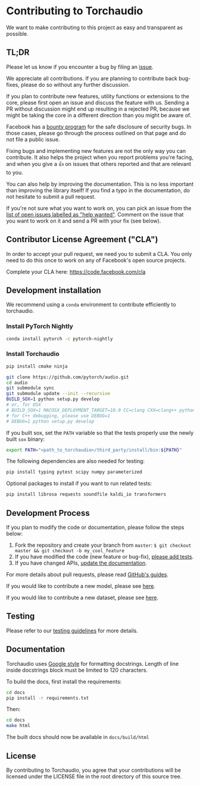 # Contributing to Torchaudio
We want to make contributing to this project as easy and transparent as possible.

## TL;DR

Please let us know if you encounter a bug by filing an [issue](https://github.com/pytorch/audio/issues).

We appreciate all contributions. If you are planning to contribute back
bug-fixes, please do so without any further discussion.

If you plan to contribute new features, utility functions or extensions to the
core, please first open an issue and discuss the feature with us. Sending a PR
without discussion might end up resulting in a rejected PR, because we might be
taking the core in a different direction than you might be aware of.

Facebook has a [bounty program](https://www.facebook.com/whitehat/) for the
safe disclosure of security bugs. In those cases, please go through the
process outlined on that page and do not file a public issue.

Fixing bugs and implementing new features are not the only way you can
contribute. It also helps the project when you report problems you're facing,
and when you give a :+1: on issues that others reported and that are relevant
to you.

You can also help by improving the documentation. This is no less important
than improving the library itself! If you find a typo in the documentation,
do not hesitate to submit a pull request.

If you're not sure what you want to work on, you can pick an issue from the
[list of open issues labelled as "help
wanted"](https://github.com/pytorch/audio/issues?q=is%3Aopen+is%3Aissue+label%3A%22help+wanted%22).
Comment on the issue that you want to work on it and send a PR with your fix
(see below).

## Contributor License Agreement ("CLA")
In order to accept your pull request, we need you to submit a CLA. You only need
to do this once to work on any of Facebook's open source projects.

Complete your CLA here: <https://code.facebook.com/cla>

## Development installation

We recommend using a `conda` environment to contribute efficiently to
torchaudio.

### Install PyTorch Nightly

```bash
conda install pytorch -c pytorch-nightly
```

### Install Torchaudio

```bash
pip install cmake ninja
```

```bash
git clone https://github.com/pytorch/audio.git
cd audio
git submodule sync
git submodule update --init --recursive
BUILD_SOX=1 python setup.py develop
# or, for OSX
# BUILD_SOX=1 MACOSX_DEPLOYMENT_TARGET=10.9 CC=clang CXX=clang++ python setup.py develop
# for C++ debugging, please use DEBUG=1
# DEBUG=1 python setup.py develop
```

If you built sox, set the `PATH` variable so that the tests properly use the newly built `sox` binary:

```bash
export PATH="<path_to_torchaudio>/third_party/install/bin:${PATH}"
```

The following dependencies are also needed for testing:

```bash
pip install typing pytest scipy numpy parameterized
```

Optional packages to install if you want to run related tests:

```bash
pip install librosa requests soundfile kaldi_io transformers
```

## Development Process

If you plan to modify the code or documentation, please follow the steps below:

1. Fork the repository and create your branch from `master`: `$ git checkout master && git checkout -b my_cool_feature`
2. If you have modified the code (new feature or bug-fix), [please add tests](test/torchaudio_unittest/).
3. If you have changed APIs, [update the documentation](#Documentation).

For more details about pull requests,
please read [GitHub's guides](https://docs.github.com/en/github/collaborating-with-issues-and-pull-requests/creating-a-pull-request).

If you would like to contribute a new model, please see [here](#New-model).

If you would like to contribute a new dataset, please see [here](#New-dataset).

## Testing

Please refer to our [testing guidelines](test/torchaudio_unittest/) for more
details.

## Documentation

Torchaudio uses [Google style](http://sphinxcontrib-napoleon.readthedocs.io/en/latest/example_google.html)
for formatting docstrings. Length of line inside docstrings block must be limited to 120 characters.

To build the docs, first install the requirements:

```bash
cd docs
pip install -r requirements.txt
```

Then:

```bash
cd docs
make html
```

The built docs should now be available in `docs/build/html`

## License

By contributing to Torchaudio, you agree that your contributions will be licensed
under the LICENSE file in the root directory of this source tree.
